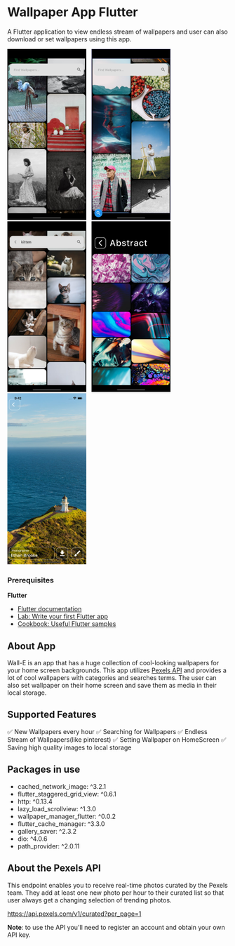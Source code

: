 # Wallpaper App Flutter

A Flutter application to view endless stream of wallpapers and user can also download or set wallpapers using this app.

<img src="Screenshots/1.png" width="180"/> &nbsp; <img src="Screenshots/1.1.png" width="180"/> &nbsp; <img src="Screenshots/2.png" width="180"/> &nbsp; <img src="Screenshots/3.png" width="180"/> &nbsp; <img src="Screenshots/4.png" width="180"/>

### Prerequisites

**Flutter**

- [Flutter documentation](https://flutter.dev/docs)
- [Lab: Write your first Flutter app](https://flutter.dev/docs/get-started/codelab)
- [Cookbook: Useful Flutter samples](https://flutter.dev/docs/cookbook)


## About App

Wall-E is an app that has a huge collection of cool-looking
wallpapers for your home screen backgrounds.
This app utilizes [Pexels API](https://www.pexels.com/api/documentation/) and provides a lot of cool wallpapers with categories and
searches terms. The user can also set wallpaper on their home
screen and save them as media in their local storage.


## Supported Features

  :white_check_mark: New Wallpapers every hour
  :white_check_mark: Searching for Wallpapers
  :white_check_mark: Endless Stream of Wallpapers(like pinterest)
  :white_check_mark: Setting Wallpaper on HomeScreen
  :white_check_mark: Saving high quality images to local storage
  

## Packages in use

- cached_network_image: ^3.2.1
- flutter_staggered_grid_view: ^0.6.1
- http: ^0.13.4
- lazy_load_scrollview: ^1.3.0
- wallpaper_manager_flutter: ^0.0.2
- flutter_cache_manager: ^3.3.0
- gallery_saver: ^2.3.2
- dio: ^4.0.6
- path_provider: ^2.0.11

## About the Pexels API

This endpoint enables you to receive real-time photos curated by the Pexels team. They add at least one new photo per hour to their curated list so that user always get a changing selection of trending photos.

https://api.pexels.com/v1/curated?per_page=1

**Note**: to use the API you'll need to register an account and obtain your own API key.

